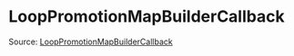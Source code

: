 # LoopPromotionMapBuilderCallback

Source: [LoopPromotionMapBuilderCallback](../../csrc/id_model/loop_promotion.h#L99)
